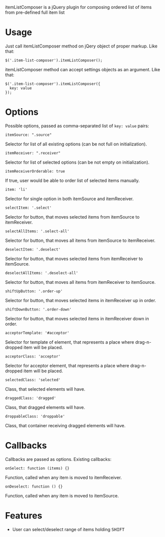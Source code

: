 itemListComposer is a jQuery plugin for composing ordered list of items from pre-defined full item list

Usage
=========
Just call itemListComposer method on jQery object of proper markup. Like that:

    $('.item-list-composer').itemListComposer();

itemListComposer method can accept settings objects as an argument. Like that:

    $('.item-list-composer').itemListComposer({
      key: value
    });

Options
=========
Possible options, passed as comma-separated list of ```key: value``` pairs:


    itemSource: ".source"

Selector for list of all existing options (can be not full on initialization).

    itemReceiver: ".receiver"

Selector for list of selected options (can be not empty on initialization).

    itemReceiverOrderable: true

If true, user would be able to order list of selected items manually.

    item: 'li'

Selector for single option in both itemSource and itemReceiver.

    selectItem: '.select'

Selector for button, that moves selected items from itemSource to itemReceiver.

    selectAllItems: '.select-all'

Selector for button, that moves all items from itemSource to itemReceiver.

    deselectItem: '.deselect'
    
Selector for button, that moves selected items from itemReceiver to itemSource.

    deselectAllItems: '.deselect-all'
    
Selector for button, that moves all items from itemReceiver to itemSource.

    shiftUpButton: '.order-up'
    
Selector for button, that moves selected items in itemReceiver up in order.

    shiftDownButton: '.order-down'
    
Selector for button, that moves selected items in itemReceiver down in order.

    acceptorTemplate: '#acceptor'
    
Selector for template of element, that represents a place where drag-n-dropped item will be placed.

    acceptorClass: 'acceptor'
    
Selector for acceptor element, that represents a place where drag-n-dropped item will be placed.

    selectedClass: 'selected'

Class, that selected elements will have.

    draggedClass: 'dragged'

Class, that dragged elements will have.

    droppableClass: 'droppable'

Class, that container receiving dragged elements will have.

Callbacks
=========

Callbacks are passed as options. Existing callbacks:

    onSelect: function (items) {}

Function, called when any item is moved to itemReceiver.

    onDeselect: function () {}

Function, called when any item is moved to itemSource.

Features
=========

* User can select/deselect range of items holding <kbd>SHIFT</kbd>
